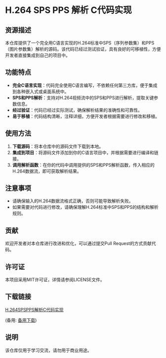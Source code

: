 # H.264 SPS PPS 解析 C代码实现

## 资源描述

本仓库提供了一个完全用C语言实现的H.264标准中SPS（序列参数集）和PPS（图片参数集）解析的源码。该代码已经过测试验证，具有良好的可移植性，方便开发者直接集成到自己的项目中。

## 功能特点

- **完全C语言实现**：代码完全使用C语言编写，不依赖任何第三方库，便于集成到各种嵌入式或桌面系统中。
- **SPS和PPS解析**：支持对H.264视频流中的SPS和PPS进行解析，提取关键参数信息。
- **经过验证**：代码已经过实际测试，确保解析结果的准确性和可靠性。
- **易于移植**：代码结构清晰，注释详细，方便开发者根据需要进行修改和移植。

## 使用方法

1. **下载源码**：将本仓库中的源码文件下载到本地。
2. **集成到项目**：将源码文件添加到你的C语言项目中，并根据需要进行编译和链接。
3. **调用解析函数**：在你的代码中调用提供的SPS和PPS解析函数，传入相应的H.264数据流，即可获取解析结果。

## 注意事项

- 请确保输入的H.264数据流格式正确，否则可能导致解析失败。
- 如果需要对代码进行修改，请确保理解H.264标准中SPS和PPS的结构和解析规则。

## 贡献

欢迎开发者对本仓库进行改进和优化，可以通过提交Pull Request的方式贡献代码。

## 许可证

本项目采用MIT许可证，详情请参阅LICENSE文件。

## 下载链接
[H.264SPSPPS解析C代码实现](https://pan.quark.cn/s/a025565916df) 

(备用: [备用下载](https://pan.baidu.com/s/1Qt71w-5cWoYMeDND9hbGig?pwd=1234))

## 说明

该仓库仅用于学习交流，请勿用于商业用途。
